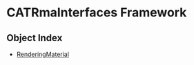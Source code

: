 # CATRmaInterfaces Framework

## Object Index

  * [RenderingMaterial](CATRmaInterfaces/interface_RenderingMaterial_61289.md)